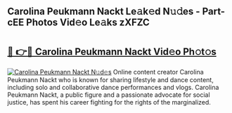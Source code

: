 ## Carolina Peukmann Nackt Le𝚊k𝚎d N𝚞𝚍es - Part-cEE Photos Vid𝚎o Le𝚊ks zXFZC

# <h2><a href="http://fb6n1f2.evod.top/?m=Carolina+Peukmann+Nackt">🔗 👉🔴 Carolina Peukmann Nackt Vid𝚎o Ph𝚘t𝚘s</a></h2>

[![Carolina Peukmann Nackt N𝚞d𝚎s](https://i.imgur.com/8V9OHl7.gif)](http://fb6n1f2.evod.top/?m=Carolina+Peukmann+Nackt)
Online content creator Carolina Peukmann Nackt who is known for sharing lifestyle and dance content, including solo and collaborative dance performances and vlogs. Carolina Peukmann Nackt, a public figure and a passionate advocate for social justice, has spent his career fighting for the rights of the marginalized. 
